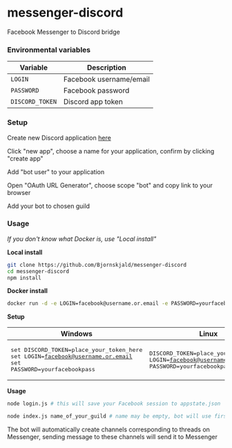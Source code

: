 # messenger-discord
Facebook Messenger to Discord bridge

### Environmental variables

| Variable | Description |
| --- | --- |
| `LOGIN` | Facebook username/email |
| `PASSWORD` | Facebook password |
| `DISCORD_TOKEN` | Discord app token |

### Setup

Create new Discord application [here](https://discordapp.com/developers/applications/me)

Click "new app", choose a name for your application, confirm by clicking "create app"

Add "bot user" to your application

Open "OAuth URL Generator", choose scope "bot" and copy link to your browser

Add your bot to chosen guild

### Usage

*If you don't know what Docker is, use "Local install"*

**Local install**
```bash
git clone https://github.com/Bjornskjald/messenger-discord
cd messenger-discord
npm install
```

**Docker install**
```bash
docker run -d -e LOGIN=facebook@username.or.email -e PASSWORD=yourfacebookpass -e DISCORD_TOKEN=token Bjornskjald/messenger-discord
```

**Setup**

| Windows | Linux |
| ------- | ----- |
|<pre>set DISCORD_TOKEN=place_your_token_here<br />set LOGIN=facebook@username.or.email<br />set PASSWORD=yourfacebookpass</pre>|<pre>DISCORD_TOKEN=place_your_token_here<br />LOGIN=facebook@username.or.email<br />PASSWORD=yourfacebookpass</pre>|

**Usage**
```bash
node login.js # this will save your Facebook session to appstate.json

node index.js name_of_your_guild # name may be empty, bot will use first guild from the list
```

The bot will automatically create channels corresponding to threads on Messenger, sending message to these channels will send it to Messenger
